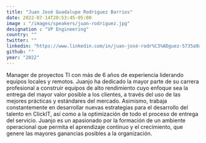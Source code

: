 ```yaml
---
title: "Juan José Guadalupe Rodriguez Barrios"
date: 2022-07-14T20:53:45-05:00
image : "/images/speakers/juan-rodriguez.jpg"
designation : "VP Engineering"
country: ""
twitter: ""
linkedin: "https://www.linkedin.com/in/juan-josé-rodr%C3%ADguez-5735a9a4/"
github: ""
year: "2022"
---
```


Manager de proyectos TI con más de 6 años de experiencia liderando equipos locales y
remotos. Juanjo ha dedicado la mayor parte de su carrera profesional a construir equipos de
alto rendimiento cuyo enfoque sea la entrega del mayor valor posible a los clientes, a través del uso de las mejores prácticas y estándares del mercado. Asimismo, trabaja constantemente en desarrollar nuevas estrategias para el desarrollo del talento en ClickIT,
así como a la optimización de todo el proceso de entrega del servicio. Juanjo es un
apasionado por la formación de un ambiente operacional que permita el aprendizaje continuo y el crecimiento, que genere las mayores ganancias posibles a la organización.